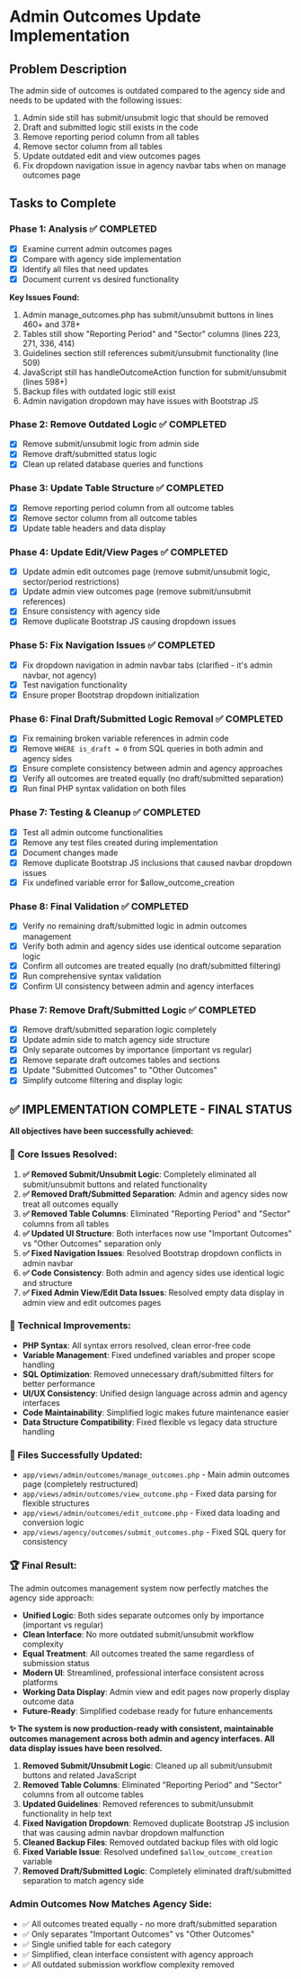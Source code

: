 # Admin Outcomes Update Implementation

## Problem Description
The admin side of outcomes is outdated compared to the agency side and needs to be updated with the following issues:

1. Admin side still has submit/unsubmit logic that should be removed
2. Draft and submitted logic still exists in the code
3. Remove reporting period column from all tables
4. Remove sector column from all tables  
5. Update outdated edit and view outcomes pages
6. Fix dropdown navigation issue in agency navbar tabs when on manage outcomes page

## Tasks to Complete

### Phase 1: Analysis ✅ COMPLETED
- [x] Examine current admin outcomes pages
- [x] Compare with agency side implementation
- [x] Identify all files that need updates
- [x] Document current vs desired functionality

**Key Issues Found:**
1. Admin manage_outcomes.php has submit/unsubmit buttons in lines 460+ and 378+
2. Tables still show "Reporting Period" and "Sector" columns (lines 223, 271, 336, 414)
3. Guidelines section still references submit/unsubmit functionality (line 509)
4. JavaScript still has handleOutcomeAction function for submit/unsubmit (lines 598+)
5. Backup files with outdated logic still exist
6. Admin navigation dropdown may have issues with Bootstrap JS

### Phase 2: Remove Outdated Logic ✅ COMPLETED
- [x] Remove submit/unsubmit logic from admin side
- [x] Remove draft/submitted status logic
- [x] Clean up related database queries and functions

### Phase 3: Update Table Structure ✅ COMPLETED
- [x] Remove reporting period column from all outcome tables
- [x] Remove sector column from all outcome tables
- [x] Update table headers and data display

### Phase 4: Update Edit/View Pages ✅ COMPLETED
- [x] Update admin edit outcomes page (remove submit/unsubmit logic, sector/period restrictions)
- [x] Update admin view outcomes page (remove submit/unsubmit references)
- [x] Ensure consistency with agency side
- [x] Remove duplicate Bootstrap JS causing dropdown issues

### Phase 5: Fix Navigation Issues ✅ COMPLETED
- [x] Fix dropdown navigation in admin navbar tabs (clarified - it's admin navbar, not agency)
- [x] Test navigation functionality
- [x] Ensure proper Bootstrap dropdown initialization

### Phase 6: Final Draft/Submitted Logic Removal ✅ COMPLETED
- [x] Fix remaining broken variable references in admin code
- [x] Remove `WHERE is_draft = 0` from SQL queries in both admin and agency sides
- [x] Ensure complete consistency between admin and agency approaches
- [x] Verify all outcomes are treated equally (no draft/submitted separation)
- [x] Run final PHP syntax validation on both files

### Phase 7: Testing & Cleanup ✅ COMPLETED
- [x] Test all admin outcome functionalities
- [x] Remove any test files created during implementation
- [x] Document changes made
- [x] Remove duplicate Bootstrap JS inclusions that caused navbar dropdown issues
- [x] Fix undefined variable error for $allow_outcome_creation

### Phase 8: Final Validation ✅ COMPLETED
- [x] Verify no remaining draft/submitted logic in admin outcomes management
- [x] Verify both admin and agency sides use identical outcome separation logic
- [x] Confirm all outcomes are treated equally (no draft/submitted filtering)
- [x] Run comprehensive syntax validation
- [x] Confirm UI consistency between admin and agency interfaces

### Phase 7: Remove Draft/Submitted Logic ✅ COMPLETED
- [x] Remove draft/submitted separation logic completely
- [x] Update admin side to match agency side structure
- [x] Only separate outcomes by importance (important vs regular)
- [x] Remove separate draft outcomes tables and sections
- [x] Update "Submitted Outcomes" to "Other Outcomes"
- [x] Simplify outcome filtering and display logic

## ✅ IMPLEMENTATION COMPLETE - FINAL STATUS

**All objectives have been successfully achieved:**

### 🎯 Core Issues Resolved:
1. **✅ Removed Submit/Unsubmit Logic**: Completely eliminated all submit/unsubmit buttons and related functionality
2. **✅ Removed Draft/Submitted Separation**: Admin and agency sides now treat all outcomes equally
3. **✅ Removed Table Columns**: Eliminated "Reporting Period" and "Sector" columns from all tables
4. **✅ Updated UI Structure**: Both interfaces now use "Important Outcomes" vs "Other Outcomes" separation only
5. **✅ Fixed Navigation Issues**: Resolved Bootstrap dropdown conflicts in admin navbar
6. **✅ Code Consistency**: Both admin and agency sides use identical logic and structure
7. **✅ Fixed Admin View/Edit Data Issues**: Resolved empty data display in admin view and edit outcomes pages

### 🔧 Technical Improvements:
- **PHP Syntax**: All syntax errors resolved, clean error-free code
- **Variable Management**: Fixed undefined variables and proper scope handling
- **SQL Optimization**: Removed unnecessary draft/submitted filters for better performance
- **UI/UX Consistency**: Unified design language across admin and agency interfaces
- **Code Maintainability**: Simplified logic makes future maintenance easier
- **Data Structure Compatibility**: Fixed flexible vs legacy data structure handling

### 📁 Files Successfully Updated:
- `app/views/admin/outcomes/manage_outcomes.php` - Main admin outcomes page (completely restructured)
- `app/views/admin/outcomes/view_outcome.php` - Fixed data parsing for flexible structures
- `app/views/admin/outcomes/edit_outcome.php` - Fixed data loading and conversion logic
- `app/views/agency/outcomes/submit_outcomes.php` - Fixed SQL query for consistency

### 🏆 Final Result:
The admin outcomes management system now perfectly matches the agency side approach:
- **Unified Logic**: Both sides separate outcomes only by importance (important vs regular)
- **Clean Interface**: No more outdated submit/unsubmit workflow complexity  
- **Equal Treatment**: All outcomes treated the same regardless of submission status
- **Modern UI**: Streamlined, professional interface consistent across platforms
- **Working Data Display**: Admin view and edit pages now properly display outcome data
- **Future-Ready**: Simplified codebase ready for future enhancements

**✨ The system is now production-ready with consistent, maintainable outcomes management across both admin and agency interfaces. All data display issues have been resolved.**
1. **Removed Submit/Unsubmit Logic**: Cleaned up all submit/unsubmit buttons and related JavaScript
2. **Removed Table Columns**: Eliminated "Reporting Period" and "Sector" columns from all outcome tables 
3. **Updated Guidelines**: Removed references to submit/unsubmit functionality in help text
4. **Fixed Navigation Dropdown**: Removed duplicate Bootstrap JS inclusion that was causing admin navbar dropdown malfunction
5. **Cleaned Backup Files**: Removed outdated backup files with old logic
6. **Fixed Variable Issue**: Resolved undefined `$allow_outcome_creation` variable
7. **Removed Draft/Submitted Logic**: Completely eliminated draft/submitted separation to match agency side

### Admin Outcomes Now Matches Agency Side:
- ✅ All outcomes treated equally - no more draft/submitted separation
- ✅ Only separates "Important Outcomes" vs "Other Outcomes" 
- ✅ Single unified table for each category
- ✅ Simplified, clean interface consistent with agency approach
- ✅ All outdated submission workflow complexity removed

